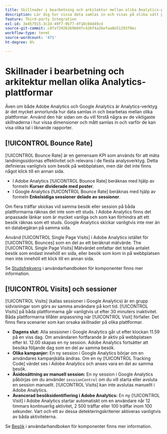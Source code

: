 ```yaml
---
title: Skillnader i bearbetning och arkitektur mellan olika Analytics-plattformar
description: Lär dig hur vissa data samlas in och visas på olika sätt på olika plattformar som Adobe Analytics och Google Analytics.
feature: Third-party Integration
exl-id: 3e457915-3c2d-49f7-9b77-df18c04d49cd
source-git-commit: c8faf29262b9b04fc426f4a26efaa8e51293f0ec
workflow-type: tm+mt
source-wordcount: '471'
ht-degree: 0%

---
```


# Skillnader i bearbetning och arkitektur mellan olika Analytics-plattformar

Även om både Adobe Analytics och Google Analytics är Analytics-verktyg är det mycket annorlunda hur data samlas in och bearbetas mellan olika plattformar. Använd den här sidan om du vill förstå några av de viktigaste skillnaderna i hur vissa dimensioner och mått samlas in och varför de kan visa olika tal i liknande rapporter.

## [!UICONTROL Bounce Rate]

[!UICONTROL Bounce Rate] är en gemensam KPI som används för att mäta landningssidornas effektivitet och relevans i de flesta analysverktyg. Detta definieras vanligtvis som besök på webbplatsen, men där det inte finns något klick till en annan sida.

* I Adobe Analytics [!UICONTROL Bounce Rate] beräknas med hjälp av formeln **Kurser dividerade med poster**.
* I Google Analytics [!UICONTROL Bounce Rate] beräknas med hjälp av formeln **Enkelsidiga sessioner delade av sessioner**.

Om flera träffar skickas vid samma besök eller session på båda plattformarna räknas det inte som ett studs. I Adobe Analytics finns det anpassade länkar som är mycket vanliga och som kan förhindra att ett besök räknas som ett studs. Google Analytics skickar vanligtvis inte mer än en databegäran på samma sida.

Använd [!UICONTROL Single Page Visits] i Adobe Analytics istället för [!UICONTROL Bounces] som en del av ett beräknat mätvärde. The [!UICONTROL Single Page Visits] Mätvärdet omfattar det totala antalet besök som endast innehöll en sida, eller besök som kom in på webbplatsen men inte innehöll ett klick till en annan sida.

Se [Studsfrekvens](/help/components/metrics/bounce-rate.md) i användarhandboken för komponenter finns mer information.

## [!UICONTROL Visits] och sessioner

[!UICONTROL Visits] (kallas sessioner i Google Analytics) är en grupp sidvisningar som görs av samma användare på kort tid. [!UICONTROL Visits] på båda plattformarna går vanligtvis ut efter 30 minuters inaktivitet. Båda plattformarna tillåter anpassning när [!UICONTROL Visit] förfaller. Det finns flera scenarier som kan orsaka skillnader på olika plattformar.

* **Dagens slut:** Alla sessioner i Google Analytics går ut efter klockan 11.59 på en viss dag. Om användaren fortfarande är aktiv på webbplatsen efter kl. 12.00 skapas en ny session. Adobe Analytics fortsätter att besöka följande dag som en del av samma besök.
* **Olika kampanjer:** En ny session i Google Analytics börjar om en användares kampanjkälla ändras. Om en ny [!UICONTROL Tracking Code] värdet ses i Adobe Analytics och anses vara en del av samma besök.
* **Åsidosättning av manuell session:** En ny session i Google Analytics påbörjas om du använder `sessionControl` om du vill starta eller avsluta en session manuellt. [!UICONTROL Visits] kan inte avslutas manuellt i Adobe Analytics.
* **Avancerad besöksidentifiering i Adobe Analytics:** En ny [!UICONTROL Visit] i Adobe Analytics startar automatiskt om en användare når 12 timmars kontinuerlig aktivitet, 2 500 träffar eller 100 träffar inom 100 sekunder. Vart och ett av dessa detekteringskriterier aktiveras vanligtvis av båda aktiviteterna.

Se [Besök](/help/components/metrics/visits.md) i användarhandboken för komponenter finns mer information.
